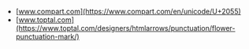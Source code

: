 * [www.compart.com](https://www.compart.com/en/unicode/U+2055)
* [www.toptal.com](https://www.toptal.com/designers/htmlarrows/punctuation/flower-punctuation-mark/)
